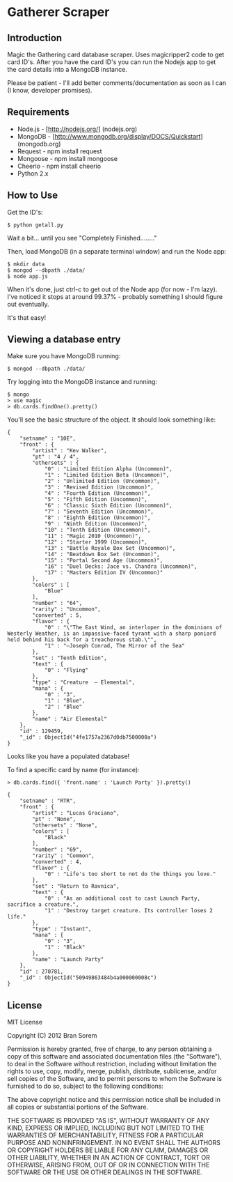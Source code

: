 Gatherer Scraper
================

Introduction
------------

Magic the Gathering card database scraper.  Uses magicripper2 code to get card ID's.
After you have the card ID's you can run the Nodejs app to get the card details into
a MongoDB instance.

Please be patient - I'll add better comments/documentation as soon as I can (I know, developer promises).


Requirements
------------

* Node.js - [http://nodejs.org/] (nodejs.org)
* MongoDB - [http://www.mongodb.org/display/DOCS/Quickstart] (mongodb.org)
* Request - npm install request
* Mongoose - npm install mongoose
* Cheerio - npm install cheerio
* Python 2.x


How to Use
----------

Get the ID's:  

    $ python getall.py

Wait a bit...
until you see "Completely Finished........"

Then, load MongoDB (in a separate terminal window) and run the Node app: 

    $ mkdir data
    $ mongod --dbpath ./data/
    $ node app.js

When it's done, just ctrl-c to get out of the Node app (for now - I'm lazy).
I've noticed it stops at around 99.37% - probably something I should figure out eventually.

It's that easy!


Viewing a database entry
------------------------

Make sure you have MongoDB running:

    $ mongod --dbpath ./data/

Try logging into the MongoDB instance and running: 

    $ mongo
    > use magic
    > db.cards.findOne().pretty()

You'll see the basic structure of the object.  It should look something like:

    {
        "setname" : "10E",
        "front" : {
            "artist" : "Kev Walker",
            "pt" : "4 / 4",
            "othersets" : {
                "0" : "Limited Edition Alpha (Uncommon)",
                "1" : "Limited Edition Beta (Uncommon)",
                "2" : "Unlimited Edition (Uncommon)",
                "3" : "Revised Edition (Uncommon)",
                "4" : "Fourth Edition (Uncommon)",
                "5" : "Fifth Edition (Uncommon)",
                "6" : "Classic Sixth Edition (Uncommon)",
                "7" : "Seventh Edition (Uncommon)",
                "8" : "Eighth Edition (Uncommon)",
                "9" : "Ninth Edition (Uncommon)",
                "10" : "Tenth Edition (Uncommon)",
                "11" : "Magic 2010 (Uncommon)",
                "12" : "Starter 1999 (Uncommon)",
                "13" : "Battle Royale Box Set (Uncommon)",
                "14" : "Beatdown Box Set (Uncommon)",
                "15" : "Portal Second Age (Uncommon)",
                "16" : "Duel Decks: Jace vs. Chandra (Uncommon)",
                "17" : "Masters Edition IV (Uncommon)"
            },
            "colors" : [
                "Blue"
            ],
            "number" : "64",
            "rarity" : "Uncommon",
            "converted" : 5,
            "flavor" : {
                "0" : "\"The East Wind, an interloper in the dominions of Westerly Weather, is an impassive-faced tyrant with a sharp poniard held behind his back for a treacherous stab.\"",
                "1" : "—Joseph Conrad, The Mirror of the Sea"
            },
            "set" : "Tenth Edition",
            "text" : {
                "0" : "Flying"
            },
            "type" : "Creature  — Elemental",
            "mana" : {
                "0" : "3",
                "1" : "Blue",
                "2" : "Blue"
            },
            "name" : "Air Elemental"
        },
        "id" : 129459,
        "_id" : ObjectId("4fe1757a2367d0db7500000a")
    }

Looks like you have a populated database!

To find a specific card by name (for instance):

    > db.cards.find({ 'front.name' : 'Launch Party' }).pretty()

    {
        "setname" : "RTR",
        "front" : {
            "artist" : "Lucas Graciano",
            "pt" : "None",
            "othersets" : "None",
            "colors" : [
                "Black"
            ],
            "number" : "69",
            "rarity" : "Common",
            "converted" : 4,
            "flavor" : {
                "0" : "Life's too short to not do the things you love."
            },
            "set" : "Return to Ravnica",
            "text" : {
                "0" : "As an additional cost to cast Launch Party, sacrifice a creature.",
                "1" : "Destroy target creature. Its controller loses 2 life."
            },
            "type" : "Instant",
            "mana" : {
                "0" : "3",
                "1" : "Black"
            },
            "name" : "Launch Party"
        },
        "id" : 270781,
        "_id" : ObjectId("50949863484b4a000000008c")
    }



License
-------

MIT License

Copyright (C) 2012 Bran Sorem

Permission is hereby granted, free of charge, to any person obtaining a copy of this software and associated documentation files (the "Software"), to deal in the Software without restriction, including without limitation the rights to use, copy, modify, merge, publish, distribute, sublicense, and/or sell copies of the Software, and to permit persons to whom the Software is furnished to do so, subject to the following conditions:

The above copyright notice and this permission notice shall be included in all copies or substantial portions of the Software.

THE SOFTWARE IS PROVIDED "AS IS", WITHOUT WARRANTY OF ANY KIND, EXPRESS OR IMPLIED, INCLUDING BUT NOT LIMITED TO THE WARRANTIES OF MERCHANTABILITY, FITNESS FOR A PARTICULAR PURPOSE AND NONINFRINGEMENT. IN NO EVENT SHALL THE AUTHORS OR COPYRIGHT HOLDERS BE LIABLE FOR ANY CLAIM, DAMAGES OR OTHER LIABILITY, WHETHER IN AN ACTION OF CONTRACT, TORT OR OTHERWISE, ARISING FROM, OUT OF OR IN CONNECTION WITH THE SOFTWARE OR THE USE OR OTHER DEALINGS IN THE SOFTWARE.